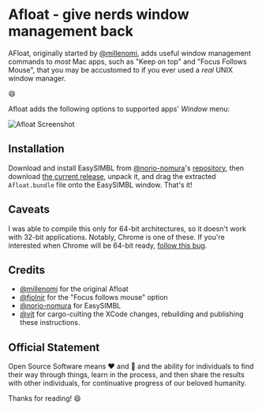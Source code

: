 Afloat - give nerds window management back
==========================================

AFloat, originally started by [@millenomi][], adds useful window management
commands to _most_ Mac apps, such as "Keep on top" and "Focus Follows Mouse",
that you may be accustomed to if you ever used a _real_ UNIX window manager.

:smile:

Afloat adds the following options to supported apps' _Window_ menu:

![Afloat Screenshot][afloat-screenie]


Installation
------------

Download and install EasySIMBL from [@norio-nomura][]'s [repository][simbl-repo],
then download [the current release][current-binary], unpack it, and drag the
extracted `Afloat.bundle` file onto the EasySIMBL window. That's it!

Caveats
-------

I was able to compile this only for 64-bit architectures, so it doesn't work
with 32-bit applications. Notably, Chrome is one of these. If you're
interested when Chrome will be 64-bit ready, [follow this bug][chrome-64bit].

Credits
-------

* [@millenomi][] for the original Afloat
* [@fjolnir][] for the "Focus follows mouse" option
* [@norio-nomura][] for EasySIMBL
* [@vjt][] for cargo-culting the XCode changes, rebuilding and publishing
  these instructions.

Official Statement
------------------

Open Source Software means :heart: and :beers: and the ability for
individuals to find their way through things, learn in the process, and then
share the results with other individuals, for continuative progress of our
beloved humanity.

Thanks for reading! :smile:

[afloat-screenie]: https://raw.githubusercontent.com/vjt/afloat/master/screenshot.png
[simbl-repo]: https://github.com/norio-nomura/EasySIMBL#how-to-install
[current-binary]: https://github.com/vjt/afloat/releases/latest
[chrome-64bit]: https://code.google.com/p/chromium/issues/detail?id=18323

[@millenomi]: https://github.com/millenomi
[@fjolnir]: https://github.com/fjolnir
[@norio-nomura]: https://github.com/norio-nomura
[@vjt]: https://github.com/vjt
